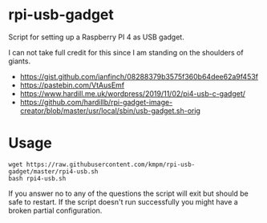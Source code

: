 # rpi-usb-gadget
Script for setting up a Raspberry PI 4 as USB gadget.

I can not take full credit for this since I am standing
on the shoulders of giants.
- https://gist.github.com/ianfinch/08288379b3575f360b64dee62a9f453f
- https://pastebin.com/VtAusEmf
- https://www.hardill.me.uk/wordpress/2019/11/02/pi4-usb-c-gadget/
- https://github.com/hardillb/rpi-gadget-image-creator/blob/master/usr/local/sbin/usb-gadget.sh-orig


# Usage
```shell
wget https://raw.githubusercontent.com/kmpm/rpi-usb-gadget/master/rpi4-usb.sh
bash rpi4-usb.sh
```
If you answer no to any of the questions the script will exit
but should be safe to restart.
If the script doesn't run successfully you might have a broken
partial configuration.